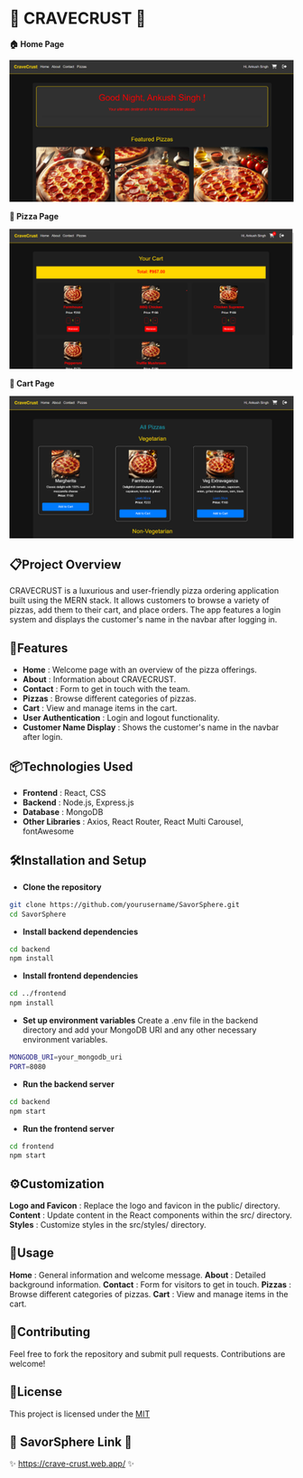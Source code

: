 # 🍕 CRAVECRUST 🍕

**🏠 Home Page**

![image](https://github.com/Ash0508/CRAVECRUST/blob/main/frontend/src/images/craving.png)

**🍕 Pizza Page**

![image](https://github.com/Ash0508/CRAVECRUST/blob/main/frontend/src/images/cravecart.png)

**🛒 Cart Page**

![image](https://github.com/Ash0508/CRAVECRUST/blob/main/frontend/src/images/cravehome.png)

## 📋Project Overview
CRAVECRUST is a luxurious and user-friendly pizza ordering application built using the MERN stack. It allows customers to browse a variety of pizzas, add them to their cart, and place orders. The app features a login system and displays the customer's name in the navbar after logging in.

## 🌟Features
- **Home** : Welcome page with an overview of the pizza offerings.
- **About** : Information about CRAVECRUST.
- **Contact** : Form to get in touch with the team.
- **Pizzas** : Browse different categories of pizzas.
- **Cart** : View and manage items in the cart.
- **User Authentication** : Login and logout functionality.
- **Customer Name Display** : Shows the customer's name in the navbar after login.

## 📦Technologies Used
- **Frontend** : React, CSS
- **Backend** : Node.js, Express.js
- **Database** : MongoDB
- **Other Libraries** : Axios, React Router, React Multi Carousel, fontAwesome

## 🛠Installation and Setup
- **Clone the repository**

 ```bash
git clone https://github.com/yourusername/SavorSphere.git
cd SavorSphere
```

- **Install backend dependencies**

```bash
cd backend
npm install
```

- **Install frontend dependencies**

```bash
cd ../frontend
npm install
```

- **Set up environment variables**
Create a .env file in the backend directory and add your MongoDB URI and any other necessary environment variables.

```bash
MONGODB_URI=your_mongodb_uri
PORT=8080
```

- **Run the backend server**

```bash
cd backend
npm start
```

- **Run the frontend server**

```bash
cd frontend
npm start
```

## ⚙️Customization
**Logo and Favicon** : Replace the logo and favicon in the public/ directory.
**Content** : Update content in the React components within the src/ directory.
**Styles** : Customize styles in the src/styles/ directory.

## 📂Usage
**Home** : General information and welcome message.
**About** : Detailed background information.
**Contact** : Form for visitors to get in touch.
**Pizzas** : Browse different categories of pizzas.
**Cart** : View and manage items in the cart.

## 🤝Contributing
Feel free to fork the repository and submit pull requests. Contributions are welcome!

## 📜License
This project is licensed under the [MIT](LICENSE)

## 🔗 SavorSphere Link 🔗 
✨ https://crave-crust.web.app/ ✨
        

